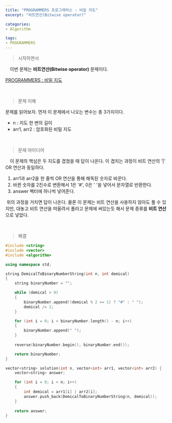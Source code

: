 ```yaml
---
title: "PROGRAMMERS 프로그래머스 : 비밀 지도"
excerpt: "비트연산(Bitwise operator)"

categories:
- Algorithm

tags:
- PROGRAMMERS
---
```


> 시작하면서

　이번 문제는 **비트연산(Bitwise operator)** 문제이다.

[PROGRAMMERS : 비밀 지도](https://programmers.co.kr/learn/courses/30/lessons/17681)    

​    

> 문제 이해

   문제를 읽어보자. 먼저 이 문제에서 나오는 변수는 총 3가지이다.

- n : 지도 한 변의 길이
- arr1, arr2 : 암호화된 비밀 지도

​    

> 문제 아이디어

　이 문제의 핵심은 두 지도를 겹쳤을 때 답이 나온다. 이 겹치는 과정이 비트 연산의 '\|' OR 연산과 동일하다.

1. arr1과 arr2을 한 줄씩 OR 연산을 통해 해독된 숫자로 바꾼다.
2. 바뀐 숫자를 2진수로 변환해서 1은 '#', 0은 ' '을 넣어서 문자열로 반환한다.
3. answer 벡터에 하나씩 넣어준다.

​	위의 과정을 거치면 답이 나온다. 물론 이 문제는 비트 연산을 사용하지 않아도 풀 수 있지만, 대놓고 비트 연산을 떠올려서 풀라고 문제에 써있는듯 해서 문제 종류를 **비트 연산**으로 넣었다.

​    

>해결

```c++
#include <string>
#include <vector>
#include <algorithm>

using namespace std;

string DemicalToBinaryNumberString(int n, int demical)
{
    string binaryNumber = "";

    while (demical > 0)
    {
        binaryNumber.append((demical % 2 == 1) ? "#" : " ");
        demical /= 2;
    }

    for (int i = 0; i < binaryNumber.length() - n; i++)
    {
        binaryNumber.append(" ");
    }
    
    reverse(binaryNumber.begin(), binaryNumber.end());

    return binaryNumber;
}

vector<string> solution(int n, vector<int> arr1, vector<int> arr2) {
    vector<string> answer;

    for (int i = 0; i < n; i++)
    {
        int demical = arr1[i] | arr2[i];
        answer.push_back(DemicalToBinaryNumberString(n, demical));
    }
    
    return answer;
}
```
